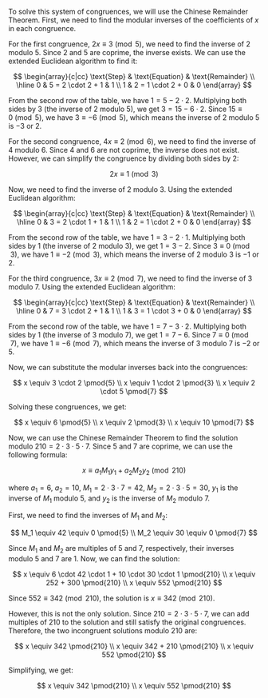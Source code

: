  To solve this system of congruences, we will use the Chinese Remainder Theorem. First, we need to find the modular inverses of the coefficients of $x$ in each congruence.

For the first congruence, $2x \equiv 3 \pmod{5}$, we need to find the inverse of $2$ modulo $5$. Since $2$ and $5$ are coprime, the inverse exists. We can use the extended Euclidean algorithm to find it:

$$
\begin{array}{c|cc}
\text{Step} & \text{Equation} & \text{Remainder} \\
\hline
0 & 5 = 2 \cdot 2 + 1 & 1 \\
1 & 2 = 1 \cdot 2 + 0 & 0
\end{array}
$$

From the second row of the table, we have $1 = 5 - 2 \cdot 2$. Multiplying both sides by $3$ (the inverse of $2$ modulo $5$), we get $3 = 15 - 6 \cdot 2$. Since $15 \equiv 0 \pmod{5}$, we have $3 \equiv -6 \pmod{5}$, which means the inverse of $2$ modulo $5$ is $-3$ or $2$.

For the second congruence, $4x \equiv 2 \pmod{6}$, we need to find the inverse of $4$ modulo $6$. Since $4$ and $6$ are not coprime, the inverse does not exist. However, we can simplify the congruence by dividing both sides by $2$:

$$
2x \equiv 1 \pmod{3}
$$

Now, we need to find the inverse of $2$ modulo $3$. Using the extended Euclidean algorithm:

$$
\begin{array}{c|cc}
\text{Step} & \text{Equation} & \text{Remainder} \\
\hline
0 & 3 = 2 \cdot 1 + 1 & 1 \\
1 & 2 = 1 \cdot 2 + 0 & 0
\end{array}
$$

From the second row of the table, we have $1 = 3 - 2 \cdot 1$. Multiplying both sides by $1$ (the inverse of $2$ modulo $3$), we get $1 = 3 - 2$. Since $3 \equiv 0 \pmod{3}$, we have $1 \equiv -2 \pmod{3}$, which means the inverse of $2$ modulo $3$ is $-1$ or $2$.

For the third congruence, $3x \equiv 2 \pmod{7}$, we need to find the inverse of $3$ modulo $7$. Using the extended Euclidean algorithm:

$$
\begin{array}{c|cc}
\text{Step} & \text{Equation} & \text{Remainder} \\
\hline
0 & 7 = 3 \cdot 2 + 1 & 1 \\
1 & 3 = 1 \cdot 3 + 0 & 0
\end{array}
$$

From the second row of the table, we have $1 = 7 - 3 \cdot 2$. Multiplying both sides by $1$ (the inverse of $3$ modulo $7$), we get $1 = 7 - 6$. Since $7 \equiv 0 \pmod{7}$, we have $1 \equiv -6 \pmod{7}$, which means the inverse of $3$ modulo $7$ is $-2$ or $5$.

Now, we can substitute the modular inverses back into the congruences:

$$
x \equiv 3 \cdot 2 \pmod{5} \\
x \equiv 1 \cdot 2 \pmod{3} \\
x \equiv 2 \cdot 5 \pmod{7}
$$

Solving these congruences, we get:

$$
x \equiv 6 \pmod{5} \\
x \equiv 2 \pmod{3} \\
x \equiv 10 \pmod{7}
$$

Now, we can use the Chinese Remainder Theorem to find the solution modulo $210 = 2 \cdot 3 \cdot 5 \cdot 7$. Since $5$ and $7$ are coprime, we can use the following formula:

$$
x \equiv a_1M_1y_1 + a_2M_2y_2 \pmod{210}
$$

where $a_1 = 6$, $a_2 = 10$, $M_1 = 2 \cdot 3 \cdot 7 = 42$, $M_2 = 2 \cdot 3 \cdot 5 = 30$, $y_1$ is the inverse of $M_1$ modulo $5$, and $y_2$ is the inverse of $M_2$ modulo $7$.

First, we need to find the inverses of $M_1$ and $M_2$:

$$
M_1 \equiv 42 \equiv 0 \pmod{5} \\
M_2 \equiv 30 \equiv 0 \pmod{7}
$$

Since $M_1$ and $M_2$ are multiples of $5$ and $7$, respectively, their inverses modulo $5$ and $7$ are $1$. Now, we can find the solution:

$$
x \equiv 6 \cdot 42 \cdot 1 + 10 \cdot 30 \cdot 1 \pmod{210} \\
x \equiv 252 + 300 \pmod{210} \\
x \equiv 552 \pmod{210}
$$

Since $552 \equiv 342 \pmod{210}$, the solution is $x \equiv 342 \pmod{210}$.

However, this is not the only solution. Since $210 = 2 \cdot 3 \cdot 5 \cdot 7$, we can add multiples of $210$ to the solution and still satisfy the original congruences. Therefore, the two incongruent solutions modulo $210$ are:

$$
x \equiv 342 \pmod{210} \\
x \equiv 342 + 210 \pmod{210} \\
x \equiv 552 \pmod{210}
$$

Simplifying, we get:

$$
x \equiv 342 \pmod{210} \\
x \equiv 552 \pmod{210}
$$